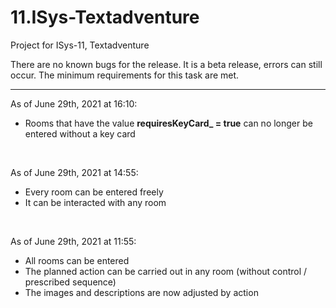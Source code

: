 # 11.ISys-Textadventure
 Project for ISys-11, Textadventure

There are no known bugs for the release. It is a beta release, errors can still occur. The minimum requirements for this task are met.

<hr>

As of June 29th, 2021 at 16:10:

- Rooms that have the value **requiresKeyCard_ = true** can no longer be entered without a key card

<br>

As of June 29th, 2021 at 14:55:

- Every room can be entered freely
- It can be interacted with any room

<br>

As of June 29th, 2021 at 11:55:

- All rooms can be entered
- The planned action can be carried out in any room (without control / prescribed sequence)
- The images and descriptions are now adjusted by action
